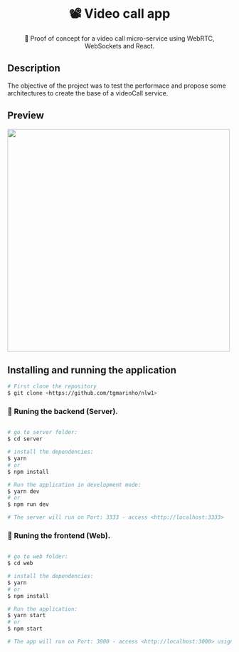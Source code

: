 <h1 align="center">
 📽 Video call app
</h1>
<p align="center">🚀 Proof of concept for a video call micro-service using WebRTC, WebSockets and React.</p>
  
## Description

The objective of the project was to test the performace and propose some architectures to create the base of a videoCall service.

## Preview

<img src="webrtcpreview.gif" data-canonical-src="webrtcpreview.gif" width="500" />

## Installing and running the application
```bash
# First clone the repository
$ git clone <https://github.com/tgmarinho/nlw1>
```
### 🎲 Runing the backend (Server).

```bash

# go to server folder:
$ cd server

# install the dependencies:
$ yarn
# or 
$ npm install

# Run the application in development mode:
$ yarn dev
# or
$ npm run dev

# The server will run on Port: 3333 - access <http://localhost:3333>
```

### 🎲 Runing the frontend (Web).

```bash

# go to web folder:
$ cd web

# install the dependencies:
$ yarn
# or 
$ npm install

# Run the application:
$ yarn start
# or
$ npm start

# The app will run on Port: 3000 - access <http://localhost:3000> usign a browser.
```
